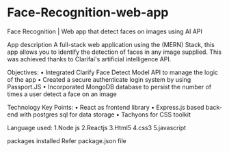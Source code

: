 # Face-Recognition-web-app

Face Recognition | Web app that detect faces on images using AI API 

App description
A full-stack web application using the (MERN) Stack, this app allows you to identify the detection of faces in any image supplied. This was achieved thanks to Clarifai's artificial intelligence API.

Objectives:
• Integrated Clarify Face Detect Model API to manage the logic of the app
• Created a secure authenticate login system by using Passport.JS
• Incorporated MongoDB database to persist the number of times a user detect a face on an image

Technology Key Points:
• React as frontend library
• Express.js based back-end with postgres sql for data storage
• Tachyons for CSS toolkit


Language used:
1.Node js
2.Reactjs
3.Html5
4.css3
5.javascript


packages installed
Refer package.json file
